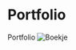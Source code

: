 # Portfolio
Portfolio
![Boekje](https://user-images.githubusercontent.com/93645687/140034575-7f2c2955-2603-4799-a3d9-34a1c738c2bc.jpg)
